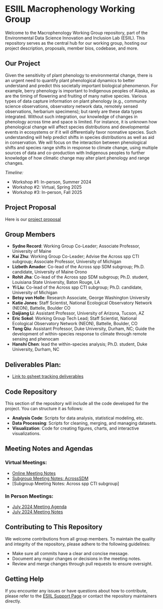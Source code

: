 # ESIIL Macrophenology Working Group

Welcome to the Macrophenology Working Group repository, part of the Environmental Data Science Innovation and Inclusion Lab (ESIIL). This repository serves as the central hub for our working group, hosting our project description, proposals, member bios, codebase, and more.

## Our Project

Given the sensitivity of plant phenology to environmental change, there is an urgent need to quantify plant phenological dynamics to better understand and predict this societally important biological phenomenon. For example, berry phenology is important to Indigenous peoples of Alaska, as are the timing of flowering and fruiting of many native species. Various types of data capture information on plant phenology (e.g., community science observations, observatory network data, remotely sensed observations, herbarium specimens); but rarely are these data types integrated. Without such integration, our knowledge of changes in phenology across time and space is limited. For instance, it is unknown how phenological change will affect species distributions and developmental events in ecosystems or if it will differentially favor nonnative species. Such understanding will help predict shifts in species distributions as well as aid in conservation. We will focus on the interaction between phenological shifts and species range shifts in response to climate change, using multiple sources of data and co-production with Indigenous peoples to further knowledge of how climatic change may alter plant phenology and range changes.

*Timeline:* 
- Workshop #1: In-person, Summer 2024 
- Workshop #2: Virtual, Spring 2025 
- Workshop #3: In-person, Fall 2025
  
## Project Proposal
Here is our [project proposal](https://drive.google.com/file/d/10pyxXbELhVJ2rqKo6sEX-euGA2fmeY3a/view?usp=sharing)

## Group Members

- **Sydne Record**: Working Group Co-Leader; Associate Professor, University of Maine
- **Kai Zhu**: Working Group Co-Leader; Advise the Across spp CTI subgroup; Associate Professor, University of Michigan
- **Lizbeth Amador**: Co-lead of the Across spp SDM subgroup; Ph.D. candidate, University of Maine Orono 
- **Rohit Jha**: Co-lead of the Across spp SDM subgroup; Ph.D. student, Louisiana State University, Baton Rouge, LA
- **Yi Liu**: Co-lead of the Across spp CTI subgroup; Ph.D. candidate, University of Michigan
- **Betsy von Holle**: Research Associate, George Washington University
- **Katie Jones**: Staff Scientist, National Ecological Observatory Network (NEON), Battelle, Boulder CO
- **Daijiang Li**: Assistant Professor, University of Arizona, Tucson, AZ
- **Eric Sokol**: Working Group Tech Lead; Staff Scientist, National Ecological Observatory Network (NEON), Battelle, Boulder, CO
- **Tong Qiu**: Assistant Professor, Duke University, Durham, NC; Guide the development of within-species response to climate through remote sensing and phenocam
- **Hanshi Chen**: lead the within-species analysis; Ph.D. student, Duke University, Durham, NC

## Deliverables Plan:
- [Link to gsheet tracking deliverables](https://docs.google.com/spreadsheets/d/1YVxiqyyGMPf4KYvy3bQl-b1x0D8QNnOkLLXMpHJ2VT4/edit?gid=0#gid=0)
  
## Code Repository

This section of the repository will include all the code developed for the project. You can structure it as follows:

- **Analysis Code**: Scripts for data analysis, statistical modeling, etc.
- **Data Processing**: Scripts for cleaning, merging, and managing datasets.
- **Visualization**: Code for creating figures, charts, and interactive visualizations.

## Meeting Notes and Agendas

### Virtual Meetings:
- [Online Meeting Notes](https://docs.google.com/document/d/1zC7sE9oZVcNV3BiOpiuhWAJZK87axyX6O5zWqnekfb4/edit?usp=sharing)
- [Subgroup Meeting Notes: AcrossSDM](https://docs.google.com/document/d/11nZi2dHREWbGLw_EknZ76j5kcD47XbV_/edit)
- [Subgroup Meeting Notes: Across spp CTI subgroup]
### In Person Meetings:
- [July 2024 Meeting Agenda](https://docs.google.com/document/d/1HKELyeLE5Fs02499jGOYWAflqtHGhs1bbA688_mgxNs/edit?tab=t.0)
- [July 2024 Meeting Notes](https://docs.google.com/document/d/1S9xsDXlZJNVKhyTDMbrnBEsPxUxouK3fEEpjE0Kethw/edit?tab=t.0)

## Contributing to This Repository

We welcome contributions from all group members. To maintain the quality and integrity of the repository, please adhere to the following guidelines:

- Make sure all commits have a clear and concise message.
- Document any major changes or decisions in the meeting notes.
- Review and merge changes through pull requests to ensure oversight.

## Getting Help

If you encounter any issues or have questions about how to contribute, please refer to the [ESIIL Support Page](https://esiil.org/support) or contact the repository maintainers directly.

